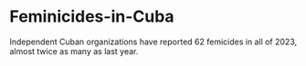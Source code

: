 # Feminicides-in-Cuba
Independent Cuban organizations have reported 62 femicides in all of 2023, almost twice as many as last year.
